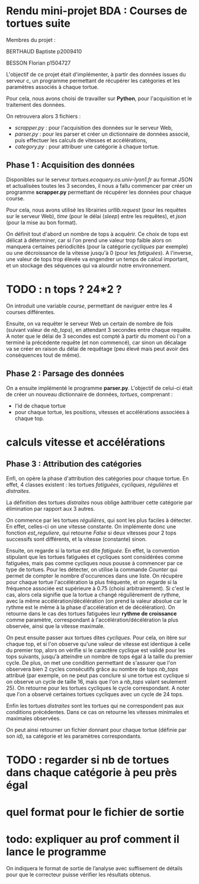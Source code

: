 # Rendu mini-projet BDA : Courses de tortues suite

Membres du projet : 

BERTHAUD Baptiste  p2009410

BESSON Florian p1504727

L'objectif de ce projet était d'implémenter, à partir des données issues du serveur c, un programme permettant de récupérer les catégories et les paramètres associés à chaque tortue.

Pour cela, nous avons choisi de travailler sur **Python**, pour l'acquisition et le traitement des données.

On retrouvera alors 3 fichiers : 
* *scrapper.py* : pour l'acquisition des données sur le serveur Web,
* *parser.py* : pour les parser et créer un dictionnaire de données associé, puis effectuer les calculs de vitesses et accélérations,
* *category.py* : pour attribuer une catégorie à chaque tortue.

## Phase 1 : Acquisition des données 

Disponibles sur le serveur *tortues.ecoquery.os.univ-lyon1.fr* au format JSON et actualisées toutes les 3 secondes, il nous a fallu commencer par créer un programme **scrapper.py** permettant de récupérer les données pour chaque course.

Pour cela, nous avons utilisé les librairies *urllib.request* (pour les requêtes sur le serveur Web), *time* (pour le délai (*sleep*) entre les requêtes), et *json* (pour la mise au bon format).

On définit tout d'abord un nombre de tops à acquérir. Ce choix de tops est délicat à déterminer, car si l'on prend une valeur trop faible alors on manquera certaines périodicités (pour la catégorie *cycliques* par exemple) ou une décroissance de la vitesse jusqu'à 0 (pour les *fatiguées*). A l'inverse, une valeur de tops trop élevée va engendrer un temps de calcul important, et un stockage des séquences qui va alourdir notre environnement.

# TODO : n tops ? 24*2 ?

On introduit une variable *course*, permettant de naviguer entre les 4 courses différentes.

Ensuite, on va requêter le serveur Web un certain de nombre de fois (suivant valeur de *nb_tops*), en attendant 3 secondes entre chaque requête.
A noter que le délai de 3 secondes est compté à partir du moment où l'on a terminé la précédente requête (et non commencé), car sinon un décalage va se créer en raison du délai de requêtage (peu élevé mais peut avoir des conséquences tout de même).

## Phase 2 : Parsage des données

On a ensuite implémenté le programme **parser.py**. 
L'objectif de celui-ci était de créer un nouveau dictionnaire de données, *tortues*, comprenant :
* l'id de chaque tortue
* pour chaque tortue, les positions, vitesses et accélérations associées à chaque top.

# calculs vitesse et accélérations 

## Phase 3 : Attribution des catégories

Enfi, on opère la phase d'attribution des catégories pour chaque tortue. 
En effet, 4 classes existent : les tortues *fatiguées*, *cycliques*, *régulières* et *distraites*. 

La définition des tortues *distraites* nous oblige àattribuer cette catégorie par élimination par rapport aux 3 autres.

On commence par les tortues *régulières*, qui sont les plus faciles à détecter. En effet, celles-ci on une vitesse constante. On implémente donc une fonction *est_reguliere*, qui retourne *False* si deux vitesses pour 2 tops successifs sont différents, et la vitesse (constante) sinon.

Ensuite, on regarde si la tortue est dite *fatiguée*. En effet, la convention stipulant que les tortues fatiguées et cycliques sont considérées comme fatiguées, mais pas comme cycliques nous pousse à commencer par ce type de tortues.
Pour les détecter, on utilise la commande *Counter* qui permet de compter le nombre d'occurences dans une liste.  On récupère pour chaque tortue l'accélération la plus fréquente, et on regarde si la fréquence associée est supérieure à 0.75 (choisi arbitrairement). Si c'est le cas, alors cela signifie que la tortue a changé régulièrement de rythme, avec la même accélération/décélération (on prend la valeur absolue car le rythme est le même à la phase d'accélération et de décélération). On retourne dans le cas des tortues fatiguées leur **rythme de croissance** comme paramètre, correspondant à l'accélération/décélération la plus observée, ainsi que la vitesse maximale.

On peut ensuite passer aux tortues dites *cycliques*. Pour cela, on itère sur chaque top, et si l'on observe qu'une valeur de vitesse est identique à celle du premier top, alors on vérifie si le caractère cyclique est validé pour les tops suivants, jusqu'à atteindre un nombre de tops égal à la taille du premier cycle. De plus, on met une condition permettant de s'assurer que l'on observera bien 2 cycles consécutifs grâce au nombre de tops *nb_tops* attribué (par exemple, on ne peut pas conclure si une tortue est cyclique si on observe un cycle de taille 16, mais que l'on a *nb_tops* valant seulement 25). On retourne pour les tortues cycliques le cycle correspondant.
A noter que l'on a observé certaines tortues cycliques avec un cycle de 24 tops.

Enfin les tortues *distraites* sont les tortues qui ne correspondent pas aux conditions précédentes. Dans ce cas on retourne les vitesses minimales et maximales observées.

On peut ainsi retourner un fichier donnant pour chaque tortue (définie par son *id*), sa catégorie et les paramètres correspondants.



# TODO : regarder si nb de tortues dans chaque catégorie à peu près égal 
# quel format pour le fichier de sortie 
# todo: expliquer au prof comment il lance le programme 

On indiquera le format de sortie de l’analyse avec suffisement de détails pour que le correcteur puisse vérifier les résultats obtenus.
